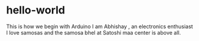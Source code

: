 # hello-world
This is how we begin with Arduino
I am Abhishay , an electronics enthusiast
I love samosas and the samosa bhel at Satoshi maa center is above all.
